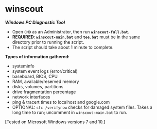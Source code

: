 # winscout

***Windows PC Diagnostic Tool***

- Open `CMD` as an Administrator, then run **`winscout-full.bat`**.
- **REQUIRED**: **`winscout-main.bat`** and **`tee.bat`** must be in the same directory prior to running the script.
- The script should take about 1 minute to complete.

**Types of information gathered:**

- systeminfo
- system event logs (error/critical)
- baseboard, BIOS, CPU
- RAM, available/reserved memory
- disks, volumes, partitions
- drive fragmentation percentage
- network interfaces
- ping & tracert times to localhost and google.com
- OPTIONAL: `sfc /verifynow` checks for damaged system files. Takes a long time to run; uncomment in `winscout-main.bat` to run.

[Tested on Microsoft Windows versions 7 and 10.]

